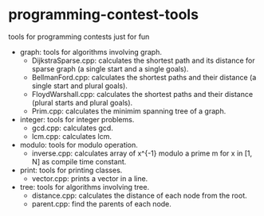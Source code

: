 # programming-contest-tools
tools for programming contests just for fun

- graph: tools for algorithms involving graph.
  - DijkstraSparse.cpp: calculates the shortest path and its distance for sparse graph (a single start and a single goals).
  - BellmanFord.cpp: calculates the shortest paths and their distance (a single start and plural goals).
  - FloydWarshall.cpp: calculates the shortest paths and their distance (plural starts and plural goals).
  - Prim.cpp: calculates the minimim spanning tree of a graph.
- integer: tools for integer problems.
  - gcd.cpp: calculates gcd.
  - lcm.cpp: calculates lcm.
- modulo: tools for modulo operation.
  - inverse.cpp: calculates array of x^{-1}  modulo a prime m for x in [1, N] as compile time constant.
- print: tools for printing classes.
  - vector.cpp: prints a vector in a line.
- tree: tools for algorithms involving tree.
  - distance.cpp: calculates the distance of each node from the root.
  - parent.cpp: find the parents of each node.

